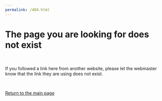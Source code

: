 ```yaml
---
permalink: /404.html
---
```


<p align="center">

<h1>The page you are looking for does not exist</h1>

<br>

If you followed a link here from another website, please let the webmaster know that the link they are using does not exist.

<br>

<a href="https://aviperl.com/">Return to the main page</a>

</p>
